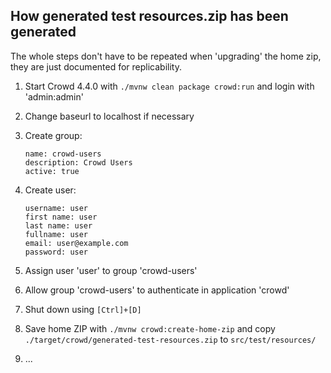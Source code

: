 How generated test resources.zip has been generated
---------------------------------------------------

The whole steps don't have to be repeated when 'upgrading' the home zip,
they are just documented for replicability.

1. Start Crowd 4.4.0 with `./mvnw clean package crowd:run` and login with 'admin:admin'
2. Change baseurl to localhost if necessary
3. Create group:
   ```
   name: crowd-users
   description: Crowd Users
   active: true
   ```
4. Create user:
   ```
   username: user
   first name: user
   last name: user
   fullname: user
   email: user@example.com
   password: user
   ```
5. Assign user 'user' to group 'crowd-users'
6. Allow group 'crowd-users' to authenticate in application 'crowd'
7. Shut down using `[Ctrl]+[D]`
8. Save home ZIP with `./mvnw crowd:create-home-zip` and copy
   `./target/crowd/generated-test-resources.zip` to `src/test/resources/`

9. ...
